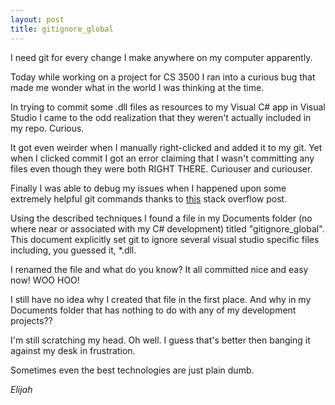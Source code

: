 ```yaml
---
layout: post
title: gitignore_global
---
```


I need git for every change I make anywhere on my computer apparently.

Today while working on a project for CS 3500 I ran into a curious bug that made me wonder what in the world I was thinking at the time.

In trying to commit some .dll files as resources to my Visual C# app in Visual Studio I came to the odd realization that they weren't actually included in my repo. Curious.

It got even weirder when I manually right-clicked and added it to my git. Yet when I clicked commit I got an error claiming that I wasn't committing any files even though they were both RIGHT THERE. Curiouser and curiouser.

Finally I was able to debug my issues when I happened upon some extremely helpful git commands thanks to [this](http://stackoverflow.com/questions/32417729/an-error-occurred-detailed-message-no-changes-nothing-to-commit-visual-studi) stack overflow post.

Using the described techniques I found a file in my Documents folder (no where near or associated with my C# development) titled "gitignore_global". This document explicitly set git to ignore several visual studio specific files including, you guessed it, *.dll.

I renamed the file and what do you know? It all committed nice and easy now! WOO HOO!

I still have no idea why I created that file in the first place. And why in my Documents folder that has nothing to do with any of my development projects??

I'm still scratching my head. Oh well. I guess that's better then banging it against my desk in frustration.

Sometimes even the best technologies are just plain dumb.

*Elijah*